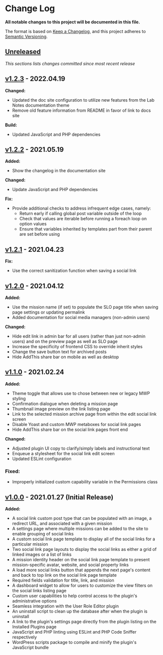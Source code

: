 # Change Log

**All notable changes to this project will be documented in this file.**

The format is based on [Keep a Changelog](https://keepachangelog.com/en/1.0.0/), and this project adheres to [Semantic Versioning](https://semver.org/spec/v2.0.0.html).

## [Unreleased](https://github.com/IIP-Design/social-link-optimizer/compare/v1.2.3...HEAD)

_This sections lists changes committed since most recent release_

## [v1.2.3](https://github.com/IIP-Design/social-link-optimizer/compare/v1.2.2...v1.2.3) - 2022.04.19

**Changed:**

- Updated the doc site configuration to utilize new features from the Lab Notes documentation theme
- Remove old feature information from README in favor of link to docs site

**Build:**

- Updated JavaScript and PHP dependencies

## [v1.2.2](https://github.com/IIP-Design/social-link-optimizer/compare/v1.2.1...v1.2.2) - 2021.05.19

**Added:**

- Show the changelog in the documentation site

**Changed:**

- Update JavaScript and PHP dependencies

**Fix:**

- Provide additional checks to address infrequent edge cases, namely:
  - Return early if calling global post variable outside of the loop
  - Check that values are iterable before running a foreach loop on option values
  - Ensure that variables inherited by templates part from their parent are set before using

## [v1.2.1](https://github.com/IIP-Design/social-link-optimizer/compare/v1.2.0...v1.2.1) - 2021.04.23

**Fix:**

- Use the correct sanitization function when saving a social link

## [v1.2.0](https://github.com/IIP-Design/social-link-optimizer/compare/v1.1.0...v1.2.0) - 2021.04.12

**Added:**

- Use the mission name (if set) to populate the SLO page title when saving page settings or updating permalink
- Added documentation for social media managers (non-admin users)

**Changed:**

- Hide edit link in admin bar for all users (rather than just non-admin users) and on the preview page as well as SLO page
- Increase the specificity of frontend CSS to override inherit styles
- Change the save button text for archived posts
- Hide AddThis share bar on mobile as well as desktop

## [v1.1.0](https://github.com/IIP-Design/social-link-optimizer/compare/v1.0.0...v1.1.0) - 2021.02.24

**Added:**

- Theme toggle that allows use to chose between new or legacy MWP styling
- Confirmation dialogue when deleting a mission page
- Thumbnail image preview on the link listing page
- Link to the selected mission archive page from within the edit social link screen
- Disable Yoast and custom MWP metaboxes for social link pages
- Hide AddThis share bar on the social link pages front end

**Changed:**

- Adjusted plugin UI copy to clarify/simply labels and instructional text
- Enqueue a stylesheet for the social link edit screen
- Updated ESLint configuration

### Fixed:

- Improperly initialized custom capability variable in the Permissions class

## [v1.0.0](https://github.com/IIP-Design/social-link-optimizer/releases/tag/v1.0.0) - 2021.01.27 (Initial Release)

**Added:**

- A social link custom post type that can be populated with an image, a redirect URL, and associated with a given mission
- A settings page where multiple missions can be added to the site to enable grouping of social links
- A custom social link page template to display all of the social links for a particular mission
- Two social link page layouts to display the social links as either a grid of linked images or a list of links
- A mission identity header on the social link page template to present mission-specific avatar, website, and social property links
- A load more social links button that appends the next page's content and back to top link on the social link page template
- Required fields validation for title, link, and mission
- A dashboard widget to allow for users to customize the view filters on the social links listing page
- Custom user capabilities to help control access to the plugin's administrative options
- Seamless integration with the User Role Editor plugin
- An uninstall script to clean up the database after when the plugin is uninstall
- A link to the plugin's settings page directly from the plugin listing on the Installed Plugins page
- JavaScript and PHP linting using ESLint and PHP Code Sniffer respectively
- WordPress scripts package to compile and minify the plugin's JavaScript bundle
